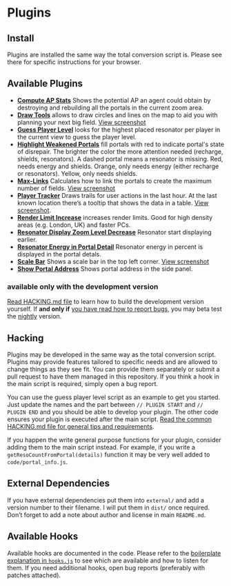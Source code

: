 Plugins
=======

Install
-------
Plugins are installed the same way the total conversion script is. Please see there for specific instructions for your browser.


Available Plugins
-----------------

- [**Compute AP Stats**](https://raw.github.com/Binary-L0G1C/ingress-intel-total-conversion/gh-pages/plugins/compute-ap-stats.user.js) Shows the potential AP an agent could obtain by destroying and rebuilding all the portals in the current zoom area.
- [**Draw Tools**](https://raw.github.com/Binary-L0G1C/ingress-intel-total-conversion/gh-pages/plugins/draw-tools.user.js) allows to draw circles and lines on the map to aid you with planning your next big field. [View screenshot](http://binary-l0g1c.github.com/ingress-intel-total-conversion/screenshots/plugin_draw_tools.png)
- [**Guess Player Level**](https://raw.github.com/Binary-L0G1C/ingress-intel-total-conversion/gh-pages/plugins/guess-player-levels.user.js) looks for the highest placed resonator per player in the current view to guess the player level.
- [**Highlight Weakened Portals**](https://raw.github.com/Binary-L0G1C/ingress-intel-total-conversion/gh-pages/plugins/show-portal-weakness.user.js) fill portals with red to indicate portal's state of disrepair. The brighter the color the more attention needed (recharge, shields, resonators). A dashed portal means a resonator is missing.   Red, needs energy and shields. Orange, only needs energy (either recharge or resonators). Yellow, only needs shields.
- [**Max-Links**](https://raw.github.com/Binary-L0G1C/ingress-intel-total-conversion/gh-pages/plugins/max-links.user.js) Calculates how to link the portals to create the maximum number of fields. [View screenshot](http://binary-l0g1c.github.com/ingress-intel-total-conversion/screenshots/plugin_max_links.png)
- [**Player Tracker**](https://raw.github.com/Binary-L0G1C/ingress-intel-total-conversion/gh-pages/plugins/player-tracker.user.js) Draws trails for user actions in the last hour. At the last known location there’s a tooltip that shows the data in a table. [View screenshot](http://binary-l0g1c.github.com/ingress-intel-total-conversion/screenshots/plugin_player_tracker.png).
- [**Render Limit Increase**](https://raw.github.com/Binary-L0G1C/ingress-intel-total-conversion/gh-pages/plugins/render-limit-increase.user.js) increases render limits. Good for high density areas (e.g. London, UK) and faster PCs.
- [**Resonator Display Zoom Level Decrease**](https://raw.github.com/Binary-L0G1C/ingress-intel-total-conversion/gh-pages/plugins/resonator-display-zoom-level-decrease.user.js) Resonator start displaying earlier.
- [**Resonator Energy in Portal Detail**](https://raw.github.com/Binary-L0G1C/ingress-intel-total-conversion/gh-pages/plugins/reso-energy-pct-in-portal-detail.user.js) Resonator energy in percent is displayed in the portal detals.
- [**Scale Bar**](https://raw.github.com/Binary-L0G1C/ingress-intel-total-conversion/gh-pages/plugins/scale-bar.user.js) Shows a scale bar in the top left corner. [View screenshot](http://binary-l0g1c.github.com/ingress-intel-total-conversion/screenshots/plugin_scale_bar.png)
- [**Show Portal Address**](https://raw.github.com/Binary-L0G1C/ingress-intel-total-conversion/gh-pages/plugins/show-address.user.js) Shows portal address in the side panel.

### available only with the development version

[Read HACKING.md file](https://github.com/Binary-L0G1C/ingress-intel-total-conversion/blob/gh-pages/HACKING.md#hacking) to learn how to build the development version yourself. If **and only if** [you have read how to report bugs](https://github.com/Binary-L0G1C/ingress-intel-total-conversion/blob/gh-pages/HACKING.md#how-do-i-report-bugs), you may beta test the [nightly](https://www.dropbox.com/sh/lt9p0s40kt3cs6m/3xzpyiVBnF) version.





Hacking
-------

Plugins may be developed in the same way as the total conversion script. Plugins may provide features tailored to specific needs and are allowed to change things as they see fit. You can provide them separately or submit a pull request to have them managed in this repository.
If you think a hook in the main script is required, simply open a bug report.

You can use the guess player level script as an example to get you started. Just update the names and the part between `// PLUGIN START` and  `// PLUGIN END` and you should be able to develop your plugin. The other code ensures your plugin is executed after the main script. [Read the common HACKING.md file for general tips and requirements](https://github.com/Binary-L0G1C/ingress-intel-total-conversion/blob/gh-pages/HACKING.md#hacking).

If you happen the write general purpose functions for your plugin, consider adding them to the main script instead. For example, if you write a `getResoCountFromPortal(details)` function it may be very well added to `code/portal_info.js`.

External Dependencies
---------------------

If you have external dependencies put them into `external/` and add a version number to their filename. I will put them in `dist/` once required. Don’t forget to add a note about author and license in main `README.md`.


Available Hooks
---------------

Available hooks are documented in the code. Please refer to the [boilerplate explanation in `hooks.js`](https://raw.github.com/Binary-L0G1C/ingress-intel-total-conversion/gh-pages/code/hooks.js) to see which are available and how to listen for them. If you need additional hooks, open bug reports (preferably with patches attached).
